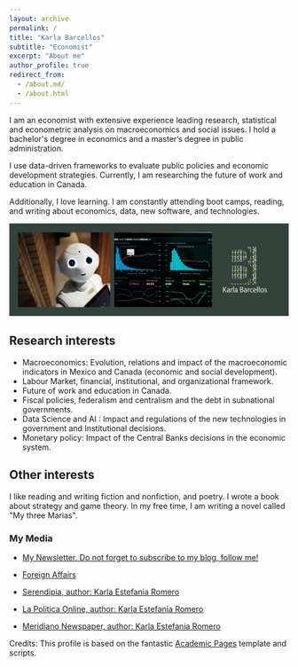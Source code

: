 ```yaml
---
layout: archive
permalink: /
title: "Karla Barcellos"
subtitle: "Economist" 
excerpt: "About me"
author_profile: true
redirect_from: 
  - /about.md/
  - /about.html
---
```


I am an economist with extensive experience leading research, statistical and econometric analysis on macroeconomics and social issues. I hold a bachelor's degree in economics and a master’s degree in public administration.

I use data-driven frameworks to evaluate public policies and economic development strategies. Currently, I am researching the future of work and education in Canada.

Additionally, I love learning. I am constantly attending boot camps, reading, and writing about economics, data, new software, and technologies.  

[![alttext](/images/aboutme.JPG)](https://karlabarcellos.github.io/)

## Research interests


- Macroeconomics: Evolution, relations and impact of the macroeconomic indicators in Mexico and Canada (economic and social development).
- Labour Market, financial, institutional, and organizational framework. 
- Future of work and education in Canada.
- Fiscal policies, federalism and centralism and the debt in subnational governments.
- Data Science and AI : Impact and regulations of the new technologies in government and Institutional decisions.
- Monetary policy: Impact of the Central Banks decisions in the economic system.

## Other interests

I like reading and writing fiction and nonfiction, and poetry. I wrote a book about strategy and game theory. In my free time, I am writing a novel called "My three Marias". 

### My Media

* [My Newsletter. Do not forget to subscribe to my blog, follow me!](https://karlabarcellos.substack.com/p/coming-soon)

* [Foreign Affairs](https://revistafal.com/el-bienestar-y-los-mercados-financieros-en-brasil-y-mexico/)

* [Serendipia, author: Karla Estefania Romero](https://serendipia.digital/author/karlaromero)

* [La Politica Online, author: Karla Estefania  Romero](https://www.lapoliticaonline.com.mx/columna/karla-estefania-romero/)

* [Meridiano Newspaper, author: Karla Estefania Romero](http://impreso.meridiano.mx/edicion/nayarit/2019/02/27/politica/publicidad/2.pdf) 



Credits: This profile is based on the fantastic [Academic Pages](https://academicpages.github.io) template and scripts.
